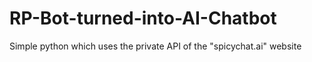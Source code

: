 # RP-Bot-turned-into-AI-Chatbot
Simple python which uses the private API of the "spicychat.ai" website
